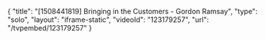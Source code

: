 {
    "title": "[1508441819] Bringing in the Customers - Gordon Ramsay",
    "type": "solo",
    "layout": "iframe-static",
    "videoId": "123179257",
    "url": "\/tvpembed\/123179257"
}